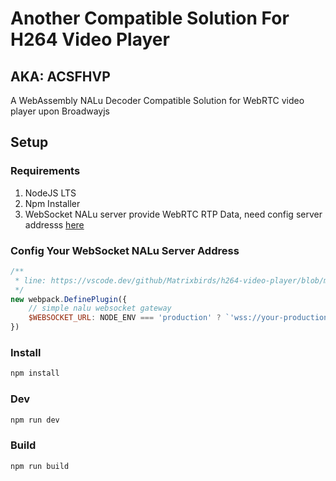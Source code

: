 # Another Compatible Solution For H264 Video Player
## AKA: ACSFHVP
A WebAssembly NALu Decoder Compatible Solution for WebRTC video player upon Broadwayjs

## Setup
### Requirements
1.  NodeJS LTS
2.  Npm Installer
3.  WebSocket NALu server provide WebRTC RTP Data, need config server addresss [here](./scripts/plugins.js)

### Config Your WebSocket NALu Server Address
```javascript
/**
 * line: https://vscode.dev/github/Matrixbirds/h264-video-player/blob/main/scripts/plugins.js#L39
 */
new webpack.DefinePlugin({
    // simple nalu websocket gateway 
    $WEBSOCKET_URL: NODE_ENV === 'production' ? `'wss://your-production-domain?uid=$uid&cmd=subscribe'` : `'ws://your-test-domain?uid=$uid&cmd=subscribe'`
})
```

### Install
```bash
npm install
```

### Dev
```bash
npm run dev
```

### Build
```bash
npm run build
```